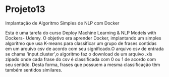 # Projeto13
Implantação de Algoritmo Simples de NLP com Docker

Esta é uma tarefa do curso Deploy Machine Learning & NLP Models with Dockers- Udemy. O objetivo
era aprender Docker, implantando um simples algoritmo que usa K-means para classificar um grupo
de frases contidas em um arquivo csv de acordo com seu significado.O arquivo csv de entrada se
chama 'input.cluster',o algoritmo faz o download de um arquivo .xls zipado onde cada frase do
csv é classificada com 0 ou 1 de acordo com seu sentido. Desta forma, frases que possuem a mesma
classificação têm também sentidos similares.
